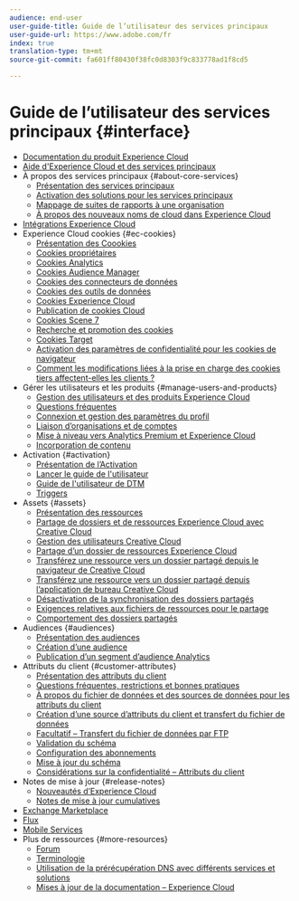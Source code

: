 ```yaml
---
audience: end-user
user-guide-title: Guide de l’utilisateur des services principaux
user-guide-url: https://www.adobe.com/fr
index: true
translation-type: tm+mt
source-git-commit: fa601ff80430f38fc0d8303f9c833778ad1f8cd5

---
```



# Guide de l’utilisateur des services principaux {#interface}

+ [Documentation du produit Experience Cloud](landing/experience-cloud-home.md)
+ [Aide d'Experience Cloud et des services principaux](experience-cloud.md)
+ À propos des services principaux {#about-core-services}
   + [Présentation des services principaux](core-services-landing.md)
   + [Activation des solutions pour les services principaux](core-services/core-services.md)
   + [Mappage de suites de rapports à une organisation](core-services/report-suite-mapping.md)
   + [À propos des nouveaux noms de cloud dans Experience Cloud](solutions-core-services.md)
+ [Intégrations Experience Cloud](marketing-cloud-integrations.md)
+ Experience Cloud cookies {#ec-cookies}
   + [Présentation des Coookies](cookies/cookies-privacy.md)
   + [Cookies propriétaires](cookies/cookies-first-party.md)
   + [Cookies Analytics](cookies/cookies-analytics.md)
   + [Cookies Audience Manager](cookies/cookies-am.md)
   + [Cookies des connecteurs de données](cookies/cookies-dc.md)
   + [Cookies des outils de données](cookies/cookies-insight.md)
   + [Cookies Experience Cloud](cookies/cookies-mc.md)
   + [Publication de cookies Cloud](cookies/cookies-advertising-cloud.md)
   + [Cookies Scene 7](cookies/cookies-s7.md)
   + [Recherche et promotion des cookies](cookies/cookies-snp.md)
   + [Cookies Target](cookies/cookies-target.md)
   + [Activation des paramètres de confidentialité pour les cookies de navigateur](cookies/browser-cookie-settings.md)
   + [Comment les modifications liées à la prise en charge des cookies tiers affectent-elles les clients ?](cookies/cookies-thirdparty.md)
+ Gérer les utilisateurs et les produits {#manage-users-and-products}
   + [Gestion des utilisateurs et des produits Experience Cloud](admin-getting-started/admin-getting-started.md)
   + [Questions fréquentes](admin-getting-started/faq.md)
   + [Connexion et gestion des paramètres du profil](admin-getting-started/getting-started-experience-cloud.md)
   + [Liaison d’organisations et de comptes](admin-getting-started/organizations.md)
   + [Mise à niveau vers Analytics Premium et Experience Cloud](admin-getting-started/upgrade-to-analytics-premium.md)
   + [Incorporation de contenu](admin-getting-started/oembed.md)
+ Activation {#activation}
   + [Présentation de l’Activation](activation/activation.md)
   + [Lancer le guide de l'utilisateur](https://docs.adobe.com/content/help/en/launch/using/overview.html)
   + [Guide de l'utilisateur de DTM](https://docs.adobe.com/content/help/en/dtm/using/dtm-home.html)
   + [Triggers](activation/triggers.md)
+ Assets {#assets}
   + [Présentation des ressources](experience-cloud-assets/experience-cloud-assets.md)
   + [Partage de dossiers et de ressources Experience Cloud avec Creative Cloud](experience-cloud-assets/creative-cloud.md)
   + [Gestion des utilisateurs Creative Cloud](experience-cloud-assets/t-admin-add-cc-user.md)
   + [Partage d’un dossier de ressources Experience Cloud](experience-cloud-assets/t-share-creative-cloud.md)
   + [Transférez une ressource vers un dossier partagé depuis le navigateur de Creative Cloud](experience-cloud-assets/t-upload-asset-cc.md)
   + [Transférez une ressource vers un dossier partagé depuis l’application de bureau Creative Cloud](experience-cloud-assets/t-cc-asset-upload-thor.md)
   + [Désactivation de la synchronisation des dossiers partagés](experience-cloud-assets/t-disable-asset-sync.md)
   + [Exigences relatives aux fichiers de ressources pour le partage](experience-cloud-assets/assets-file-reqs.md)
   + [Comportement des dossiers partagés](experience-cloud-assets/asset-behavior.md)
+ Audiences {#audiences}
   + [Présentation des audiences](audience-library/audience-library.md)
   + [Création d’une audience](audience-library/t-audience-create.md)
   + [Publication d’un segment d’audience Analytics](audience-library/t-publish-audience-segment.md)
+ Attributs du client {#customer-attributes}
   + [Présentation des attributs du client](attributes/attributes.md)
   + [Questions fréquentes, restrictions et bonnes pratiques](attributes/faq-crs.md)
   + [À propos du fichier de données et des sources de données pour les attributs du client](attributes/crs-data-file.md)
   + [Création d’une source d’attributs du client et transfert du fichier de données](attributes/t-crs-usecase.md)
   + [Facultatif – Transfert du fichier de données par FTP](attributes/t-upload-attributes-ftp.md)
   + [Validation du schéma](attributes/validate-schema.md)
   + [Configuration des abonnements](attributes/subscription.md)
   + [Mise à jour du schéma](attributes/t-update-schema.md)
   + [Considérations sur la confidentialité – Attributs du client](attributes/privacy-mac.md)
+ Notes de mise à jour {#release-notes}
   + [Nouveautés d’Experience Cloud](https://docs.adobe.com/content/help/en/release-notes/experience-cloud/current.html)
   + [Notes de mise à jour cumulatives](marketing-cloud-interface/release-notes.md)
+ [Exchange Marketplace](exchange.md)
+ [Flux](feed.md)
+ [Mobile Services](https://docs.adobe.com/content/help/en/mobile-services/using/home.html)
+ Plus de ressources {#more-resources}
   + [Forum](https://forums.adobe.com/community/experience-cloud)
   + [Terminologie](terms.md)
   + [Utilisation de la prérécupération DNS avec différents services et solutions](dns-prefetch.md)
   + [Mises à jour de la documentation – Experience Cloud](doc-updates.md)
